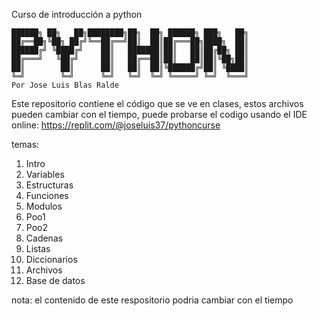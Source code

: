 Curso de introducción a python  


    ██████╗ ██╗   ██╗████████╗██╗  ██╗ ██████╗ ███╗   ██╗    
    ██╔══██╗╚██╗ ██╔╝╚══██╔══╝██║  ██║██╔═══██╗████╗  ██║    
    ██████╔╝ ╚████╔╝    ██║   ███████║██║   ██║██╔██╗ ██║    
    ██╔═══╝   ╚██╔╝     ██║   ██╔══██║██║   ██║██║╚██╗██║    
    ██║        ██║      ██║   ██║  ██║╚██████╔╝██║ ╚████║    
    ╚═╝        ╚═╝      ╚═╝   ╚═╝  ╚═╝ ╚═════╝ ╚═╝  ╚═══╝    
    Por Jose Luis Blas Ralde


Este repositorio contiene el código que se ve en clases, estos archivos pueden cambiar con el tiempo, puede probarse el codigo usando el IDE online: https://replit.com/@joseluis37/pythoncurse

temas:

1. Intro
2. Variables
3. Estructuras
4. Funciones
5. Modulos
6. Poo1
7. Poo2
8. Cadenas
9. Listas
10. Diccionarios
11. Archivos
12. Base de datos

nota: el contenido de este respositorio podria cambiar con el tiempo
